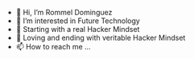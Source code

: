 - 👋 Hi, I’m Rommel Dominguez
- 👀 I’m interested in Future Technology
- 🌱 Starting with a real Hacker Mindset
- 💞️ Loving and ending with veritable Hacker Mindset
- 📫 How to reach me ...

<!---
monkeydominicorobin/monkeydominicorobin is a ✨ special ✨ repository because its `README.md` (this file) appears on your GitHub profile.
You can click the Preview link to take a look at your changes.
--->
